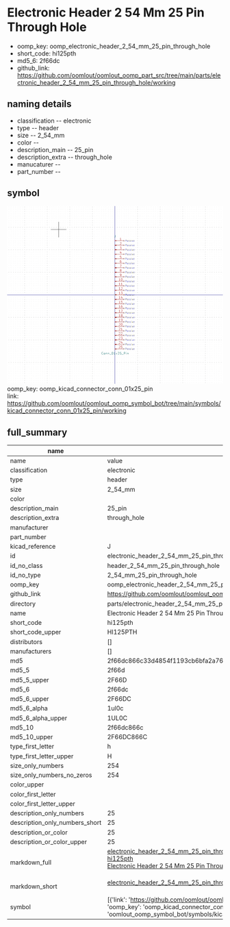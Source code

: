 # Electronic Header 2 54 Mm 25 Pin Through Hole

  
* oomp_key: oomp_electronic_header_2_54_mm_25_pin_through_hole 
* short_code: hi125pth
* md5_6: 2f66dc  
* github_link: https://github.com/oomlout/oomlout_oomp_part_src/tree/main/parts/electronic_header_2_54_mm_25_pin_through_hole/working  
## naming details
* classification -- electronic
* type -- header
* size -- 2_54_mm
* color -- 
* description_main -- 25_pin
* description_extra -- through_hole
* manucaturer -- 
* part_number -- 



## symbol

![](symbol/0/working/working_600.png)  
oomp_key: oomp_kicad_connector_conn_01x25_pin  
link: https://github.com/oomlout/oomlout_oomp_symbol_bot/tree/main/symbols/kicad_connector_conn_01x25_pin/working  


## full_summary
| name | value | 
| --- | --- | 
| name | value | 
| classification | electronic | 
| type | header | 
| size | 2_54_mm | 
| color |  | 
| description_main | 25_pin | 
| description_extra | through_hole | 
| manufacturer |  | 
| part_number |  | 
| kicad_reference | J | 
| id | electronic_header_2_54_mm_25_pin_through_hole | 
| id_no_class | header_2_54_mm_25_pin_through_hole | 
| id_no_type | 2_54_mm_25_pin_through_hole | 
| oomp_key | oomp_electronic_header_2_54_mm_25_pin_through_hole | 
| github_link | https://github.com/oomlout/oomlout_oomp_part_src/tree/main/parts/electronic_header_2_54_mm_25_pin_through_hole/working | 
| directory | parts/electronic_header_2_54_mm_25_pin_through_hole | 
| name | Electronic Header 2 54 Mm 25 Pin Through Hole | 
| short_code | hi125pth | 
| short_code_upper | HI125PTH | 
| distributors | [] | 
| manufacturers | [] | 
| md5 | 2f66dc866c33d4854f1193cb6bfa2a76 | 
| md5_5 | 2f66d | 
| md5_5_upper | 2F66D | 
| md5_6 | 2f66dc | 
| md5_6_upper | 2F66DC | 
| md5_6_alpha | 1ul0c | 
| md5_6_alpha_upper | 1UL0C | 
| md5_10 | 2f66dc866c | 
| md5_10_upper | 2F66DC866C | 
| type_first_letter | h | 
| type_first_letter_upper | H | 
| size_only_numbers | 254 | 
| size_only_numbers_no_zeros | 254 | 
| color_upper |  | 
| color_first_letter |  | 
| color_first_letter_upper |  | 
| description_only_numbers | 25 | 
| description_only_numbers_short | 25 | 
| description_or_color | 25 | 
| description_or_color_upper | 25 | 
| markdown_full | [electronic_header_2_54_mm_25_pin_through_hole](https://github.com/oomlout/oomlout_oomp_part_src/tree/main/parts/electronic_header_2_54_mm_25_pin_through_hole/working)<br>[hi125pth](https://github.com/oomlout/oomlout_oomp_part_src/tree/main/parts/electronic_header_2_54_mm_25_pin_through_hole/working)<br>[Electronic Header 2 54 Mm 25 Pin Through Hole](https://github.com/oomlout/oomlout_oomp_part_src/tree/main/parts/electronic_header_2_54_mm_25_pin_through_hole/working)<br><br> | 
| markdown_short | [electronic_header_2_54_mm_25_pin_through_hole](https://github.com/oomlout/oomlout_oomp_part_src/tree/main/parts/electronic_header_2_54_mm_25_pin_through_hole/working)<br><br> | 
| symbol | [{'link': 'https://github.com/oomlout/oomlout_oomp_symbol_bot/tree/main/symbols/kicad_connector_conn_01x25_pin', 'oomp_key': 'oomp_kicad_connector_conn_01x25_pin', 'directory': 'oomlout_oomp_symbol_bot/symbols/kicad_connector_conn_01x25_pin//working/working.kicad_sym'}] | 
